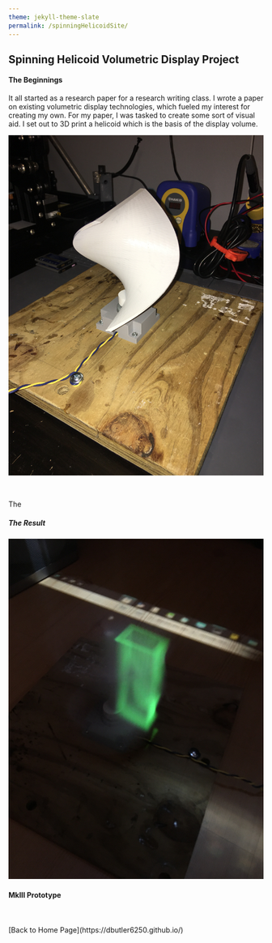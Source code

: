 ```yaml
---
theme: jekyll-theme-slate
permalink: /spinningHelicoidSite/
---
```


## Spinning Helicoid Volumetric Display Project


#### The Beginnings
It all started as a research paper for a research writing class. I wrote a paper on existing volumetric display technologies, which fueled my interest for creating my own. For my paper, I was tasked to create some sort of visual aid. I set out to 3D print a helicoid which is the basis of the display volume.

<p align="center">
  <img src="/../pictures/SpinningHelicoid/20200412_051004482_iOS.jpg" width="512" title="Helicoid">
</p>
<br>

The 

##### The Result
<p align="center">
  <img src="/../pictures/SpinningHelicoid/firstVersion.jpg" width="512" title="First Version">
</p>

#### MkIII Prototype





<br>
<br>
[Back to Home Page](https://dbutler6250.github.io/)
<br>
